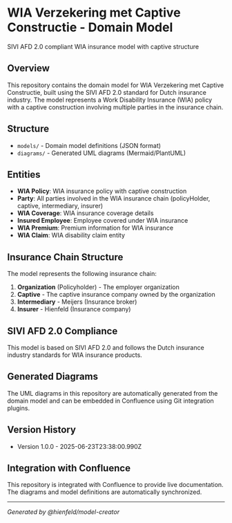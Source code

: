 # WIA Verzekering met Captive Constructie - Domain Model

SIVI AFD 2.0 compliant WIA insurance model with captive structure

## Overview

This repository contains the domain model for WIA Verzekering met Captive Constructie, built using the SIVI AFD 2.0 standard for Dutch insurance industry. The model represents a Work Disability Insurance (WIA) policy with a captive construction involving multiple parties in the insurance chain.

## Structure

- `models/` - Domain model definitions (JSON format)
- `diagrams/` - Generated UML diagrams (Mermaid/PlantUML)

## Entities

- **WIA Policy**: WIA insurance policy with captive construction
- **Party**: All parties involved in the WIA insurance chain (policyHolder, captive, intermediary, insurer)
- **WIA Coverage**: WIA insurance coverage details
- **Insured Employee**: Employee covered under WIA insurance
- **WIA Premium**: Premium information for WIA insurance
- **WIA Claim**: WIA disability claim entity

## Insurance Chain Structure

The model represents the following insurance chain:
1. **Organization** (Policyholder) - The employer organization
2. **Captive** - The captive insurance company owned by the organization
3. **Intermediary** - Meijers (Insurance broker)
4. **Insurer** - Hienfeld (Insurance company)

## SIVI AFD 2.0 Compliance

This model is based on SIVI AFD 2.0 and follows the Dutch insurance industry standards for WIA insurance products.

## Generated Diagrams

The UML diagrams in this repository are automatically generated from the domain model and can be embedded in Confluence using Git integration plugins.

## Version History

- Version 1.0.0 - 2025-06-23T23:38:00.990Z

## Integration with Confluence

This repository is integrated with Confluence to provide live documentation. The diagrams and model definitions are automatically synchronized.

---

*Generated by @hienfeld/model-creator*
